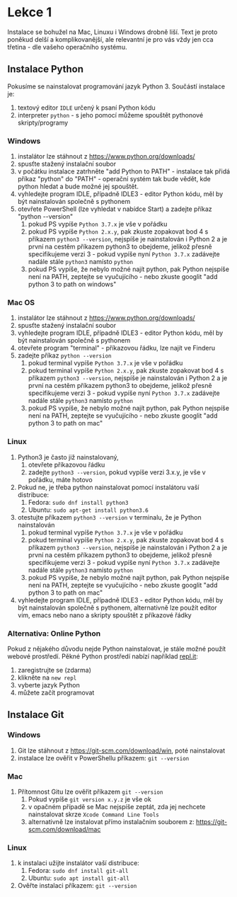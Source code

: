 # Lekce 1

Instalace se bohužel na Mac, Linuxu i Windows drobně liší.
Text je proto poněkud delší a komplikovanější, ale relevantní je pro vás vždy jen cca třetina - dle vašeho operačního systému.

## Instalace Python

Pokusíme se nainstalovat programování jazyk Python 3.
Součástí instalace je:
1. textový editor `IDLE` určený k psaní Python kódu
2. interpreter `python` - s jeho pomocí můžeme spouštět pythonové skripty/programy

### Windows
1. instalátor lze stáhnout z <https://www.python.org/downloads/>
2. spusťte stažený instalační soubor
3. v počátku instalace zatrhněte "add Python to PATH" - instalace tak přidá příkaz "python" do "PATH" - operační systém tak bude vědět, kde python hledat a bude možné jej spouštět.
4. vyhledejte program IDLE, případně IDLE3 - editor Python kódu, měl by být nainstalován společně s pythonem
5. otevřete PowerShell (lze vyhledat v nabídce Start) a zadejte příkaz "python --version"   
   1. pokud PS vypíše `Python 3.7.x` je vše v pořádku
   2. pokud PS vypíše `Python 2.x.y`, pak zkuste zopakovat bod 4 s příkazem `python3 --version`, nejspíše je nainstalován i Python 2 a je první na cestěm příkazem python3 to obejdeme, jelikož přesně specifikujeme verzi 3 - pokud vypíše nyní `Python 3.7.x` zadávejte nadále stále `python3` namísto `python`
   3. pokud PS vypíše, že nebylo možné najít python, pak Python nejspíše není na PATH, zeptejte se vyučujícího - nebo zkuste googlit "add python 3 to path on windows"

### Mac OS
1. instalátor lze stáhnout z <https://www.python.org/downloads/>
2. spusťte stažený instalační soubor
3. vyhledejte program IDLE, případně IDLE3 - editor Python kódu, měl by být nainstalován společně s pythonem
4. otevřete program "terminal" - příkazovou řádku, lze najít ve Finderu
5. zadejte příkaz `python --version`
   1. pokud terminal vypíše `Python 3.7.x` je vše v pořádku
   2. pokud terminal vypíše `Python 2.x.y`, pak zkuste zopakovat bod 4 s příkazem `python3 --version`, nejspíše je nainstalován i Python 2 a je první na cestěm příkazem python3 to obejdeme, jelikož přesně specifikujeme verzi 3 - pokud vypíše nyní `Python 3.7.x` zadávejte nadále stále `python3` namísto `python`
   3. pokud PS vypíše, že nebylo možné najít python, pak Python nejspíše není na PATH, zeptejte se vyučujícího - nebo zkuste googlit "add python 3 to path on mac"

### Linux

1. Python3 je často již nainstalovaný, 
   1. otevřete příkazovou řádku
   2. zadejte `python3 --version`, pokud vypíše verzi 3.x.y, je vše v pořádku, máte hotovo
2. Pokud ne, je třeba python nainstalovat pomocí instalátoru vaší distribuce:
   1. Fedora: `sudo dnf install python3`
   2. Ubuntu: `sudo apt-get install python3.6`
3. otestujte příkazem `python3 --version` v terminalu, že je Python nainstalován
   1. pokud terminal vypíše `Python 3.7.x` je vše v pořádku
   2. pokud terminal vypíše `Python 2.x.y`, pak zkuste zopakovat bod 4 s příkazem `python3 --version`, nejspíše je nainstalován i Python 2 a je první na cestěm příkazem python3 to obejdeme, jelikož přesně specifikujeme verzi 3 - pokud vypíše nyní `Python 3.7.x` zadávejte nadále stále `python3` namísto `python`
   3. pokud PS vypíše, že nebylo možné najít python, pak Python nejspíše není na PATH, zeptejte se vyučujícího - nebo zkuste googlit "add python 3 to path on mac"
4. vyhledejte program IDLE, případně IDLE3 - editor Python kódu, měl by být nainstalován společně s pythonem, alternativně lze použít editor vim, emacs nebo nano a skripty spouštět z příkazové řádky
            
### Alternativa: Online Python

Pokud z nějakého důvodu nejde Python nainstalovat, je stále možné použít webové prostředí.
Pěkné Python prostředí nabízí například [repl.it](https://repl.it/):  
1. zaregistrujte se (zdarma)
2. klikněte na `new repl`
3. vyberte jazyk Python
4. můžete začít programovat

## Instalace Git

### Windows

1. Git lze stáhnout z https://git-scm.com/download/win, poté nainstalovat
2. instalace lze ověřit v PowerShellu příkazem: `git --version`

### Mac
1. Přítomnost Gitu lze ověřit příkazem `git --version`
   1. Pokud vypíše `git version x.y.z` je vše ok
   2. v opačném případě se Mac nejspíše zeptát, zda jej nechcete nainstalovat skrze `Xcode Command Line Tools`
   3. alternativně lze instalovat přímo instalačním souborem z: https://git-scm.com/download/mac

### Linux

1. k instalaci užijte instalátor vaší distribuce:
   1. Fedora: `sudo dnf install git-all`
   2. Ubuntu: `sudo apt install git-all`
2. Ověřte instalaci příkazem: `git --version`
